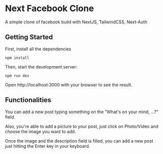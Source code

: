 
# Next Facebook Clone

A simple clone of facebook build with NextJS, TailwindCSS, Next-Auth

## Getting Started


First, install all the dependencies
```
npm install
```

Then, start the development server:
```
npm run dev
```
Open http://localhost:3000 with your browser to see the result.

## Functionalities

You can add a new post typing something on the "What's on your mind, ...?" field.

Also, you're able to add a picture to your post, just click on Photo/Video and choose the image you want to add.

Once the image and the description field is filled, you can add a new post just hitting the Enter key in your keyboard.




